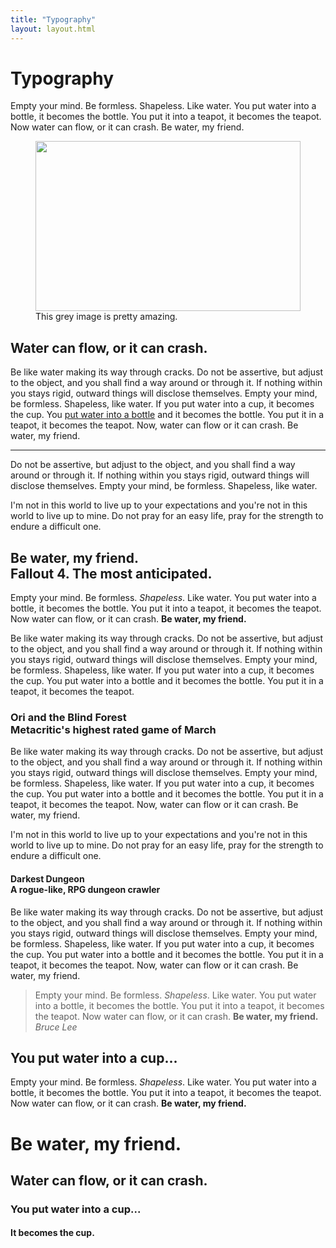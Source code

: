 ```yaml
---
title: "Typography"
layout: layout.html
---
```


# Typography

<p>Empty your mind. Be formless. Shapeless. Like water. You put water into a bottle, it becomes the bottle. You put it into a teapot, it becomes the teapot. Now water can flow, or it can crash. Be water, my friend.</p>

<figure class="figure">
    <img src="/static/img/division.jpg" style="width: 100%; height: 272px;">
    <figcaption>This grey image is pretty amazing.</figcaption>
</figure>

<h2>Water can flow, or it can crash.</h2>

<p>Be like water making its way through cracks. Do not be assertive, but adjust to the object, and you shall find a way around or through it. If nothing within you stays rigid, outward things will disclose themselves. Empty your mind, be formless. Shapeless, like water. If you put water into a cup, it becomes the cup. You <a href="">put water into a bottle</a> and it becomes the bottle. You put it in a teapot, it becomes the teapot. Now, water can flow or it can crash. Be water, my friend.</p>

<hr>

<p>Do not be assertive, but adjust to the object, and you shall find a way around or through it. If nothing within you stays rigid, outward things will disclose themselves. Empty your mind, be formless. Shapeless, like water.</p>

<p>I'm not in this world to live up to your expectations and you're not in this world to live up to mine. Do not pray for an easy life, pray for the strength to endure a difficult one.</p>

<h2>Be water, my friend.<span><br>Fallout 4. The most anticipated.</span></h2>

<p>Empty your mind. Be formless. <em>Shapeless</em>. Like water. You put water into a bottle, it becomes the bottle. You put it into a teapot, it becomes the teapot. Now water can flow, or it can crash. <strong>Be water, my friend.</strong></p>

<p>Be like water making its way through cracks. Do not be assertive, but adjust to the object, and you shall find a way around or through it. If nothing within you stays rigid, outward things will disclose themselves. Empty your mind, be formless. Shapeless, like water. If you put water into a cup, it becomes the cup. You put water into a bottle and it becomes the bottle. You put it in a teapot, it becomes the teapot.</p>


<h3>Ori and the Blind Forest<br>Metacritic's highest rated game of March</h3>

<p>Be like water making its way through cracks. Do not be assertive, but adjust to the object, and you shall find a way around or through it. If nothing within you stays rigid, outward things will disclose themselves. Empty your mind, be formless. Shapeless, like water. If you put water into a cup, it becomes the cup. You put water into a bottle and it becomes the bottle. You put it in a teapot, it becomes the teapot. Now, water can flow or it can crash. Be water, my friend.</p>

<p>I'm not in this world to live up to your expectations and you're not in this world to live up to mine. Do not pray for an easy life, pray for the strength to endure a difficult one.</p>

<h4>Darkest Dungeon<br><span>A rogue-like, RPG dungeon crawler</span></h4>

<p>Be like water making its way through cracks. Do not be assertive, but adjust to the object, and you shall find a way around or through it. If nothing within you stays rigid, outward things will disclose themselves. Empty your mind, be formless. Shapeless, like water. If you put water into a cup, it becomes the cup. You put water into a bottle and it becomes the bottle. You put it in a teapot, it becomes the teapot. Now, water can flow or it can crash. Be water, my friend.</p>

<blockquote>
    Empty your mind. Be formless. <em>Shapeless</em>. Like water. You put water into a bottle, it becomes the bottle. You put it into a teapot, it becomes the teapot. Now water can flow, or it can crash. <strong>Be water, my friend.</strong>
    <cite>Bruce Lee</cite>
</blockquote>

<h2>You put water into a cup...</h2>

<p>Empty your mind. Be formless. <em>Shapeless</em>. Like water. You put water into a bottle, it becomes the bottle. You put it into a teapot, it becomes the teapot. Now water can flow, or it can crash. <strong>Be water, my friend.</strong></p>

<h1>Be water, my friend.</h1>
<h2>Water can flow, or it can crash.</h2>
<h3>You put water into a cup...</h3>
<h4>It becomes the cup.</h4>
